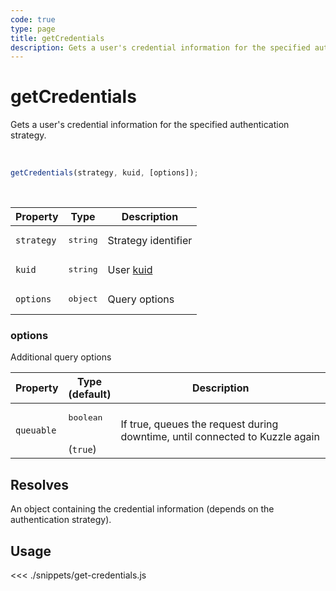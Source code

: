 ```yaml
---
code: true
type: page
title: getCredentials
description: Gets a user's credential information for the specified authentication strategy.
---
```


# getCredentials

Gets a user's credential information for the specified authentication strategy.

<br />

```js
getCredentials(strategy, kuid, [options]);
```

<br />

| Property | Type | Description |
| --- | --- | --- |
| `strategy` | <pre>string</pre> | Strategy identifier |
| `kuid` | <pre>string</pre> | User [kuid](/core/2/guides/main-concepts/authentication#kuzzle-user-identifier-kuid) |
| `options` | <pre>object</pre> | Query options |

### options

Additional query options

| Property | Type<br />(default) | Description |
| --- | --- | --- |
| `queuable` | <pre>boolean</pre><br />(`true`) | If true, queues the request during downtime, until connected to Kuzzle again |

## Resolves

An object containing the credential information (depends on the authentication strategy).

## Usage

<<< ./snippets/get-credentials.js
